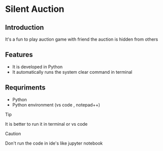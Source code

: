 # Silent Auction
## Introduction 
It's a fun to play auction  game with friend the auction is hidden from others 
## Features 
- It is developed in Python 
- It automatically runs the system clear command in terminal
## Requriments 
- Python
- Python environment (vs code , notepad++)
> [!Tip]
> It is better to run it in terminal or vs code

>[!Caution]
> Don't run the code in ide's like jupyter notebook 
